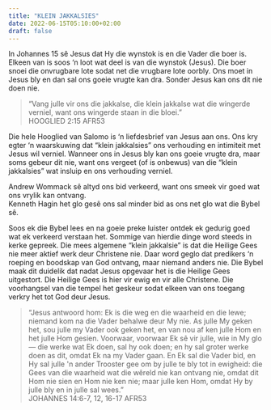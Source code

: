```yaml
---
title: "KLEIN JAKKALSIES"
date: 2022-06-15T05:10:00+02:00
draft: false
---
```

<html>
 <head></head>
 <body>
  <p>In Johannes 15 sê Jesus dat Hy die wynstok is en die Vader die boer is. Elkeen van is soos ‘n loot wat deel is van die wynstok (Jesus). Die boer snoei die onvrugbare lote sodat net die vrugbare lote oorbly. Ons moet in Jesus bly en dan sal ons goeie vrugte kan dra. Sonder Jesus kan ons dit nie doen nie.</p>
  <blockquote>
   <p>“Vang julle vir ons die jakkalse, die klein jakkalse wat die wingerde verniel, want ons wingerde staan in die bloei.”<br>‭‭HOOGLIED‬ ‭2:15‬ ‭AFR53‬‬</p>
  </blockquote>
  <p>Die hele Hooglied van Salomo is ‘n liefdesbrief van Jesus aan ons. Ons kry egter ‘n waarskuwing dat “klein jakkalsies” ons verhouding en intimiteit met Jesus wil verniel. Wanneer ons in Jesus bly kan ons goeie vrugte dra, maar soms gebeur dit nie, want ons vergeet (of is onbewus) van die “klein jakkalsies” wat insluip en ons verhouding verniel.</p>
  <p>Andrew Wommack sê altyd ons bid verkeerd, want ons smeek vir goed wat ons vrylik kan ontvang.<br>Kenneth Hagin het glo gesê ons sal minder bid as ons net glo wat die Bybel sê.</p>
  <p>Soos ek die Bybel lees en na goeie preke luister ontdek ek gedurig goed wat ek verkeerd verstaan het. Sommige van hierdie dinge word steeds in kerke gepreek. Die mees algemene “klein jakkalsie” is dat die Heilige Gees nie meer aktief werk deur Christene nie. Daar word geglo dat predikers ‘n roeping en boodskap van God ontvang, maar niemand anders nie. Die Bybel maak dit duidelik dat nadat Jesus opgevaar het is die Heilige Gees uitgestort. Die Heilige Gees is hier vir ewig en vir alle Christene. Die voorhangsel van die tempel het geskeur sodat elkeen van ons toegang verkry het tot God deur Jesus.</p>
  <blockquote>
   <p>“Jesus antwoord hom: Ek is die weg en die waarheid en die lewe; niemand kom na die Vader behalwe deur My nie. As julle My geken het, sou julle my Vader ook geken het, en van nou af ken julle Hom en het julle Hom gesien. Voorwaar, voorwaar Ek sê vir julle, wie in My glo — die werke wat Ek doen, sal hy ook doen; en hy sal groter werke doen as dit, omdat Ek na my Vader gaan. En Ek sal die Vader bid, en Hy sal julle 'n ander Trooster gee om by julle te bly tot in ewigheid: die Gees van die waarheid wat die wêreld nie kan ontvang nie, omdat dit Hom nie sien en Hom nie ken nie; maar julle ken Hom, omdat Hy by julle bly en in julle sal wees.”<br>‭‭JOHANNES‬ ‭14:6-7, 12, 16-17‬ ‭AFR53‬‬</p>
  </blockquote>
  <p>&nbsp;</p>
 </body>
</html>